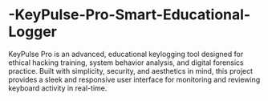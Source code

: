 # -KeyPulse-Pro-Smart-Educational-Logger
KeyPulse Pro is an advanced, educational keylogging tool designed for ethical hacking training, system behavior analysis, and digital forensics practice. Built with simplicity, security, and aesthetics in mind, this project provides a sleek and responsive user interface for monitoring and reviewing keyboard activity in real-time.
